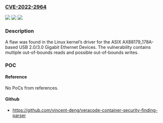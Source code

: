 ### [CVE-2022-2964](https://cve.mitre.org/cgi-bin/cvename.cgi?name=CVE-2022-2964)
![](https://img.shields.io/static/v1?label=Product&message=kernel&color=blue)
![](https://img.shields.io/static/v1?label=Version&message=n%2Fa&color=blue)
![](https://img.shields.io/static/v1?label=Vulnerability&message=CWE-119&color=brighgreen)

### Description

A flaw was found in the Linux kernel’s driver for the ASIX AX88179_178A-based USB 2.0/3.0 Gigabit Ethernet Devices. The vulnerability contains multiple out-of-bounds reads and possible out-of-bounds writes.

### POC

#### Reference
No PoCs from references.

#### Github
- https://github.com/vincent-deng/veracode-container-security-finding-parser

